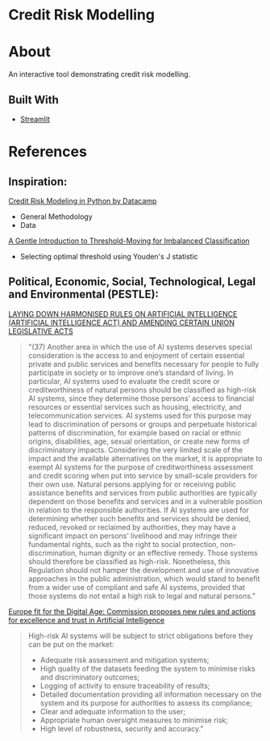 # Credit Risk Modelling

# About

An interactive tool demonstrating credit risk modelling.

## Built With

- [Streamlit](https://streamlit.io/)

# References

## Inspiration:

[Credit Risk Modeling in Python by Datacamp](https://www.datacamp.com/courses/credit-risk-modeling-in-python)

- General Methodology
- Data

[A Gentle Introduction to Threshold-Moving for Imbalanced Classification](https://machinelearningmastery.com/threshold-moving-for-imbalanced-classification/)

- Selecting optimal threshold using Youden's J statistic

## Political, Economic, Social, Technological, Legal and Environmental (PESTLE):

[LAYING DOWN HARMONISED RULES ON ARTIFICIAL INTELLIGENCE (ARTIFICIAL INTELLIGENCE ACT) AND AMENDING CERTAIN UNION LEGISLATIVE ACTS](https://eur-lex.europa.eu/legal-content/EN/TXT/HTML/?uri=CELEX:52021PC0206&from=EN)

> "(37) Another area in which the use of AI systems deserves special consideration is the access to and enjoyment of certain essential private and public services and benefits necessary for people to fully participate in society or to improve one’s standard of living. In particular, AI systems used to evaluate the credit score or creditworthiness of natural persons should be classified as high-risk AI systems, since they determine those persons’ access to financial resources or essential services such as housing, electricity, and telecommunication services. AI systems used for this purpose may lead to discrimination of persons or groups and perpetuate historical patterns of discrimination, for example based on racial or ethnic origins, disabilities, age, sexual orientation, or create new forms of discriminatory impacts. Considering the very limited scale of the impact and the available alternatives on the market, it is appropriate to exempt AI systems for the purpose of creditworthiness assessment and credit scoring when put into service by small-scale providers for their own use. Natural persons applying for or receiving public assistance benefits and services from public authorities are typically dependent on those benefits and services and in a vulnerable position in relation to the responsible authorities. If AI systems are used for determining whether such benefits and services should be denied, reduced, revoked or reclaimed by authorities, they may have a significant impact on persons’ livelihood and may infringe their fundamental rights, such as the right to social protection, non-discrimination, human dignity or an effective remedy. Those systems should therefore be classified as high-risk. Nonetheless, this Regulation should not hamper the development and use of innovative approaches in the public administration, which would stand to benefit from a wider use of compliant and safe AI systems, provided that those systems do not entail a high risk to legal and natural persons."

[Europe fit for the Digital Age: Commission proposes new rules and actions for excellence and trust in Artificial Intelligence](https://ec.europa.eu/commission/presscorner/detail/en/ip_21_1682)
> High-risk AI systems will be subject to strict obligations before they can be put on the market:
>* Adequate risk assessment and mitigation systems;
>* High quality of the datasets feeding the system to minimise risks and discriminatory outcomes;
>* Logging of activity to ensure traceability of results;
>* Detailed documentation providing all information necessary on the system and its purpose for authorities to assess its compliance;
>* Clear and adequate information to the user;
>* Appropriate human oversight measures to minimise risk;
>* High level of robustness, security and accuracy."
